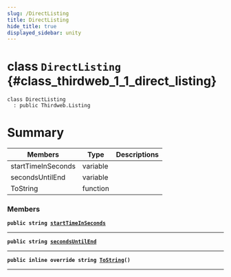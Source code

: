```yaml
---
slug: /DirectListing
title: DirectListing
hide_title: true
displayed_sidebar: unity
---
```


# class `DirectListing` {#class_thirdweb_1_1_direct_listing}

```
class DirectListing
  : public Thirdweb.Listing
```

# Summary

| Members            | Type     | Descriptions |
| ------------------ | -------- | ------------ |
| startTimeInSeconds | variable |              |
| secondsUntilEnd    | variable |              |
| ToString           | function |              |

### Members

**`public string `[`startTimeInSeconds`](#class_thirdweb_1_1_direct_listing_1a9c0ed51e62bd3ca4d0dd2e632b2442a1)**

---

**`public string `[`secondsUntilEnd`](#class_thirdweb_1_1_direct_listing_1a1019bce8048c7c4146df0f4e6efc0526)**

---

**`public inline override string `[`ToString`](#class_thirdweb_1_1_direct_listing_1a7a9ec2d57a4dda0f1a385142ae76dc81)`()`**

---
